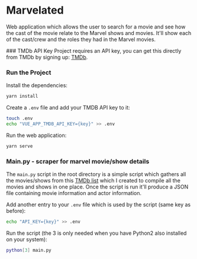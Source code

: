 # Marvelated
Web application which allows the user to search for a movie and see how the cast of the movie relate to the Marvel shows and movies. It'll show each of the cast/crew and the roles they had in the Marvel movies.

### TMDb API Key
Project requires an API key, you can get this directly from TMDb by signing up: [TMDb](https://developers.themoviedb.org/3/getting-started/authentication).

### Run the Project
Install the dependencies:
```bash
yarn install
```

Create a `.env` file and add your TMDB API key to it:
```bash
touch .env
echo "VUE_APP_TMDB_API_KEY={key}" >> .env
```

Run the web application:
```bash
yarn serve
```

### Main.py - scraper for marvel movie/show details
The `main.py` script in the root directory is a simple script which gathers all the movies/shows from this [TMDb list](https://www.themoviedb.org/list/8217984) which I created to compile all the movies and shows in one place. Once the script is run it'll produce a JSON file containing movie information and actor information.

Add another entry to your `.env` file which is used by the script (same key as before):
```bash
echo "API_KEY={key}" >> .env
```

Run the script (the 3 is only needed when you have Python2 also installed on your system):
```bash
python[3] main.py
```